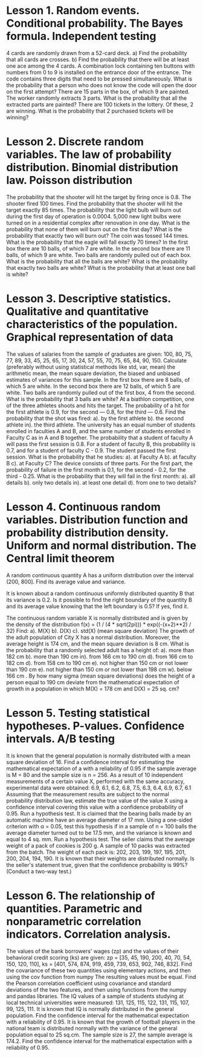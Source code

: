 # Lesson 1. Random events. Conditional probability. The Bayes formula. Independent testing
4 cards are randomly drawn from a 52-card deck. a) Find the probability that all cards are crosses. b) Find the probability that there will be at least one ace among the 4 cards.
A combination lock containing ten buttons with numbers from 0 to 9 is installed on the entrance door of the entrance. The code contains three digits that need to be pressed simultaneously. What is the probability that a person who does not know the code will open the door on the first attempt?
There are 15 parts in the box, of which 9 are painted. The worker randomly extracts 3 parts. What is the probability that all the extracted parts are painted?
There are 100 tickets in the lottery. Of these, 2 are winning. What is the probability that 2 purchased tickets will be winning?
# Lesson 2. Discrete random variables. The law of probability distribution. Binomial distribution law. Poisson distribution
The probability that the shooter will hit the target by firing once is 0.8. The shooter fired 100 times. Find the probability that the shooter will hit the target exactly 85 times.
The probability that the light bulb will burn out during the first day of operation is 0.0004. 5,000 new light bulbs were turned on in a residential complex after renovation in one day. What is the probability that none of them will burn out on the first day? What is the probability that exactly two will burn out?
The coin was tossed 144 times. What is the probability that the eagle will fall exactly 70 times?
In the first box there are 10 balls, of which 7 are white. In the second box there are 11 balls, of which 9 are white. Two balls are randomly pulled out of each box. What is the probability that all the balls are white? What is the probability that exactly two balls are white? What is the probability that at least one ball is white?
#  Lesson 3. Descriptive statistics. Qualitative and quantitative characteristics of the population. Graphical representation of data
The values of salaries from the sample of graduates are given: 100, 80, 75, 77, 89, 33, 45, 25, 65, 17, 30, 24, 57, 55, 70, 75, 65, 84, 90, 150. Calculate (preferably without using statistical methods like std, var, mean) the arithmetic mean, the mean square deviation, the biased and unbiased estimates of variances for this sample.
In the first box there are 8 balls, of which 5 are white. In the second box there are 12 balls, of which 5 are white. Two balls are randomly pulled out of the first box, 4 from the second. What is the probability that 3 balls are white?
At a biathlon competition, one of the three athletes shoots and hits the target. The probability of a hit for the first athlete is 0.9, for the second — 0.8, for the third — 0.6. Find the probability that the shot was fired: a). by the first athlete b). the second athlete in). the third athlete.
The university has an equal number of students enrolled in faculties A and B, and the same number of students enrolled in Faculty C as in A and B together. The probability that a student of faculty A will pass the first session is 0.8. For a student of faculty B, this probability is 0.7, and for a student of faculty C - 0.9. The student passed the first session. What is the probability that he studies: a). at Faculty A b). at faculty B c). at Faculty C? The device consists of three parts. For the first part, the probability of failure in the first month is 0.1, for the second - 0.2, for the third - 0.25. What is the probability that they will fail in the first month: a). all details b). only two details in). at least one detail d). from one to two details?
# Lesson 4. Continuous random variables. Distribution function and probability distribution density. Uniform and normal distribution. The Central limit theorem
A random continuous quantity A has a uniform distribution over the interval (200, 800].
Find its average value and variance.

It is known about a random continuous uniformly distributed quantity B that its variance is 0.2.
Is it possible to find the right boundary of the quantity B and its average value knowing that the left boundary is 0.5?
If yes, find it.

The continuous random variable X is normally distributed and is given by the density of the distribution
f(x) = (1 / (4 * sqrt(2pi))) * exp((-(x+2)**2) / 32)
Find:
a). M(X)
b). D(X)
c). std(X) (mean square deviation)
The growth of the adult population of City X has a normal distribution.
Moreover, the average height is 174 cm, and the mean square deviation is 8 cm.
What is the probability that a randomly selected adult has a height of:
a). more than 182 cm
b). more than 190 cm
in). from 166 cm to 190 cm
d). from 166 cm to 182 cm
d). from 158 cm to 190 cm
e). not higher than 150 cm or not lower than 190 cm
e). not higher than 150 cm or not lower than 198 cm
w). below 166 cm .
By how many sigma (mean square deviations) does the height of a person equal to 190 cm deviate from
the mathematical expectation of growth in a population in which M(X) = 178 cm and D(X) = 25 sq. cm?
# Lesson 5. Testing statistical hypotheses. P-values. Confidence intervals. A/B testing
It is known that the general population is normally distributed
with a mean square deviation of 16.
Find a confidence interval for estimating the mathematical expectation of a with a reliability of 0.95
if the sample average is M = 80 and the sample size is n = 256.
As a result of 10 independent measurements of a certain value X, performed with the same accuracy,
experimental data were obtained:
6.9, 6.1, 6.2, 6.8, 7.5, 6.3, 6.4, 6.9, 6.7, 6.1
Assuming that the measurement results are subject to the normal probability distribution law,
estimate the true value of the value X using a confidence interval covering this
value with a confidence probability of 0.95.
Run a hypothesis test. It is claimed that the bearing balls made by an automatic machine have an average diameter of 17 mm.
Using a one-sided criterion with α = 0.05, test this hypothesis if in a sample of n = 100 balls the average diameter
turned out to be 17.5 mm, and the variance is known and equal to 4 sq. mm.
Run a hypothesis test. The seller claims that the average weight of a pack of cookies is 200 g.
A sample of 10 packs was extracted from the batch. The weight of each pack is:
202, 203, 199, 197, 195, 201, 200, 204, 194, 190.
It is known that their weights are distributed normally.
Is the seller's statement true, given that the confidence probability is 99%? (Conduct a two-way test.)
# Lesson 6. The relationship of quantities. Parametric and nonparametric correlation indicators. Correlation analysis.
The values of the bank borrowers' wages (zp) and the values of their behavioral credit scoring (ks) are given:
zp = [35, 45, 190, 200, 40, 70, 54, 150, 120, 110],
ks = [401, 574, 874, 919, 459, 739, 653, 902, 746, 832].
Find the covariance of these two quantities using elementary actions, and then using the cov function from numpy
The resulting values must be equal.
Find the Pearson correlation coefficient using covariance and standard deviations of the two features,
and then using functions from the numpy and pandas libraries.
The IQ values of a sample of students
studying at local technical universities were measured:
131, 125, 115, 122, 131, 115, 107, 99, 125, 111.
It is known that IQ is normally distributed in the general population.
Find the confidence interval for the mathematical expectation with a reliability of 0.95.
It is known that the growth of football players in the national team is distributed normally
with the variance of the general population equal to 25 sq.cm. The sample size is 27,
the sample average is 174.2. Find the confidence interval for the mathematical
expectation with a reliability of 0.95.

